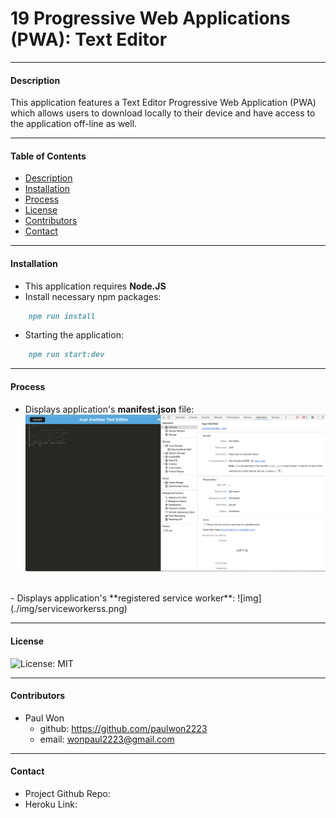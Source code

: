 # 19 Progressive Web Applications (PWA): Text Editor
----------------------------
#### Description
This application features a Text Editor Progressive Web Application (PWA) which allows users to download locally to their device and have access to the application off-line as well.

----------------------------
#### Table of Contents
- [Description](#description)
- [Installation](#installation)
- [Process](#process)
- [License](#license)
- [Contributors](#contributors)
- [Contact](#contact)

----------------------------
#### Installation
- This application requires **Node.JS**
- Install necessary npm packages:
```md
    npm run install
```
- Starting the application:
```md
    npm run start:dev
```
----------------------------
#### Process
- Displays application's **manifest.json** file:
![img](./img/manifest.png)
<br>
- Displays application's **registered service worker**:
![img](./img/serviceworkerss.png)

----------------------------
#### License
![License: MIT](https://img.shields.io/badge/License-MIT-yellow.svg)

----------------------------
#### Contributors
* Paul Won
    * github: https://github.com/paulwon2223
    * email: wonpaul2223@gmail.com

----------------------------
#### Contact
- Project Github Repo:
- Heroku Link: 